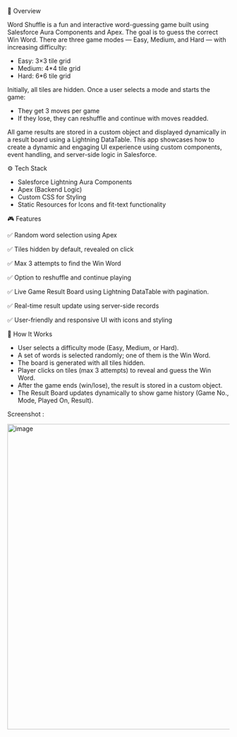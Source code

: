 🧩 Overview

Word Shuffle is a fun and interactive word-guessing game built using Salesforce Aura Components and Apex. The goal is to guess the correct Win Word.
There are three game modes — Easy, Medium, and Hard — with increasing difficulty:

- Easy: 3×3 tile grid
- Medium: 4*4 tile grid
- Hard: 6*6 tile grid

Initially, all tiles are hidden. Once a user selects a mode and starts the game:
- They get 3 moves per game
- If they lose, they can reshuffle and continue with moves readded.

All game results are stored in a custom object and displayed dynamically in a result board using a Lightning DataTable. This app showcases how to create a dynamic and engaging UI experience using custom components, event handling, and server-side logic in Salesforce.

⚙️ Tech Stack
- Salesforce Lightning Aura Components
- Apex (Backend Logic)
- Custom CSS for Styling
- Static Resources for Icons and fit-text functionality

🎮 Features

✅ Random word selection using Apex

✅ Tiles hidden by default, revealed on click

✅ Max 3 attempts to find the Win Word

✅ Option to reshuffle and continue playing

✅ Live Game Result Board using Lightning DataTable with pagination.

✅ Real-time result update using server-side records

✅ User-friendly and responsive UI with icons and styling

🚀 How It Works
- User selects a difficulty mode (Easy, Medium, or Hard).
- A set of words is selected randomly; one of them is the Win Word.
- The board is generated with all tiles hidden.
- Player clicks on tiles (max 3 attempts) to reveal and guess the Win Word.
- After the game ends (win/lose), the result is stored in a custom object.
- The Result Board updates dynamically to show game history (Game No., Mode, Played On, Result).

Screenshot :

<img width="1892" height="691" alt="image" src="https://github.com/user-attachments/assets/54cf9947-9956-4453-b0b7-edaed88793dd" />
